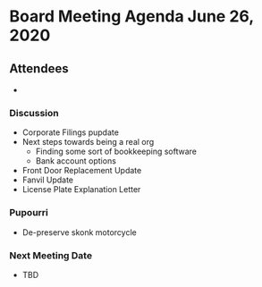 # Board Meeting Agenda June 26, 2020

## Attendees
- 

### Discussion
- Corporate Filings pupdate
- Next steps towards being a real org
  - Finding some sort of bookkeeping software
  - Bank account options
- Front Door Replacement Update
- Fanvil Update
- License Plate Explanation Letter

### Pupourri
- De-preserve skonk motorcycle

### Next Meeting Date
- TBD
